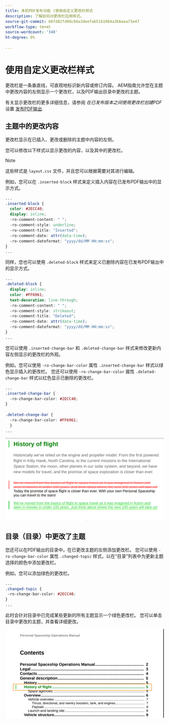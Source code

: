 ```yaml
---
title: 本机PDF发布功能 |使用自定义更改栏样式
description: 了解如何对更改栏应用样式。
source-git-commit: b6fd82fd09c04a3deefab51b1064a3b6aea73e47
workflow-type: tm+mt
source-wordcount: '348'
ht-degree: 0%

---
```


# 使用自定义更改栏样式

更改栏是一条垂直线，可直观地标识新内容或修订内容。 AEM指南允许您在主题中更改内容的左侧显示一个更改栏，以及PDF输出目录中更改的主题。

有关显示更改栏的更多详细信息，请参阅 *在已发布版本之间使用更改栏创建PDF* 设置 [发布PDF输出](../web-editor/native-pdf-web-editor.md).

## 主题中的更改内容

更改栏显示在已插入、更改或删除的主题中内容的左侧。

您可以修改以下样式以显示更改的内容，以及其中的更改栏。


>[!NOTE]
>
>这些样式是 `layout.css` 文件，并且您可以根据需要对其进行编辑。

例如，您可以在 `.inserted-block` 样式来定义插入内容在已发布PDF输出中的显示方式。


```css
...
.inserted-block { 
  color: #2ECC40; 
  display: inline; 
  -ro-comment-content: " "; 
  -ro-comment-style: underline; 
  -ro-comment-title: "Inserted"; 
  -ro-comment-date: attr(data-time); 
  -ro-comment-dateformat: "yyyy/dd/MM HH:mm:ss"; 
} 
...
```

同样，您也可以使用 `.deleted-block` 样式来定义已删除内容在已发布PDF输出中的显示方式。

```css
...
.deleted-block { 
  display: inline; 
  color: #FF6961; 
  text-decoration: line-through; 
  -ro-comment-content: " "; 
  -ro-comment-style: strikeout; 
  -ro-comment-title: "Deleted"; 
  -ro-comment-date: attr(data-time); 
  -ro-comment-dateformat: "yyyy/dd/MM HH:mm:ss"; 
} 
...
```

您可以使用 `.inserted-change-bar` 和 `.deleted-change-bar` 样式来修改更新内容左侧显示的更改栏的外观。

例如，您可以使用 `-ro-change-bar-color` 属性 `.inserted-change-bar` 样式以绿色显示插入的更改栏。 您还可以使用 `-ro-change-bar-color` 属性 `.deleted-change-bar` 样式以红色显示已删除的更改栏。

```css
...
.inserted-change-bar { 
  -ro-change-bar-color: #2ECC40; 
} 

.deleted-change-bar { 
  -ro-change-bar-color: #FF6961; 
  } 
...
```

<img src="./assets/changed-bar-content.png" alt="更改了条形主题内容" width="500">

## 目录（目录）中更改了主题

您还可以在PDF输出的目录中，在已更改主题的左侧添加更改栏。 您可以使用 `-ro-change-bar-color` 属性 `.changed-topic` 样式，以在“目录”列表中为更新主题选择的颜色中添加更改栏。

例如，您可以添加绿色的更改栏。

```css
...
.changed-topic { 
 -ro-change-bar-color: #2ECC40; 
}  
...
```


此时会针对目录中已完成某些更新的所有主题显示一个绿色更改栏。 您可以单击目录中更改的主题，并查看详细更改。

<img src="./assets/changed-bar-TOC.png" alt="更改了栏目目录" width="500">
